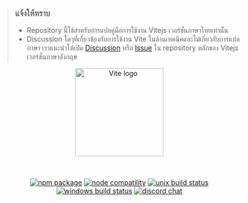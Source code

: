 > ### แจ้งให้ทราบ
>
> - Repository นี้ใช้สำหรับการแปลคู่มือการใช้งาน Vitejs เวอร์ชั่นภาษาไทยเท่านั้น
> - Discussion ใดๆที่เกี่ยวข้องกับการใช้งาน Vite ในด้านเทคนิคและไม่เกี่ยวกับการแปลภาษา เราแนะนำให้เปิด [Discussion](https://github.com/vitejs/vite/discussions) หรือ [Issue](https://github.com/vitejs/vite/issues) ใน repository หลักของ Vitejs เวอร์ชั่นภาษาอังกฤษ

<p align="center">
  <a href="https://vitejs.dev" target="_blank" rel="noopener noreferrer">
    <img width="180" src="https://vitejs.dev/logo.svg" alt="Vite logo">
  </a>
</p>
<br/>
<p align="center">
  <a href="https://npmjs.com/package/vite"><img src="https://img.shields.io/npm/v/vite.svg" alt="npm package"></a>
  <a href="https://nodejs.org/en/about/releases/"><img src="https://img.shields.io/node/v/vite.svg" alt="node compatility"></a>
  <a href="https://app.circleci.com/pipelines/github/vitejs/vite?branch=main"><img src="https://circleci.com/gh/vitejs/vite/tree/main.svg?style=shield" alt="unix build status"></a>
  <a href="https://ci.appveyor.com/project/yyx990803/vite/branch/main"><img src="https://ci.appveyor.com/api/projects/status/0q4j8062olbcs71l/branch/main?svg=true" alt="windows build status"></a>
  <a href="https://chat.vitejs.dev"><img src="https://img.shields.io/badge/chat-discord-blue?style=flat&logo=discord" alt="discord chat"></a>
</p>
<br/>
